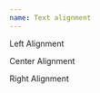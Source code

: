 ```yaml
---
name: Text alignment
---
```

<p class="text--left">Left Alignment</p>
<p class="text--center">Center Alignment</p>
<p class="text--right">Right Alignment</p>